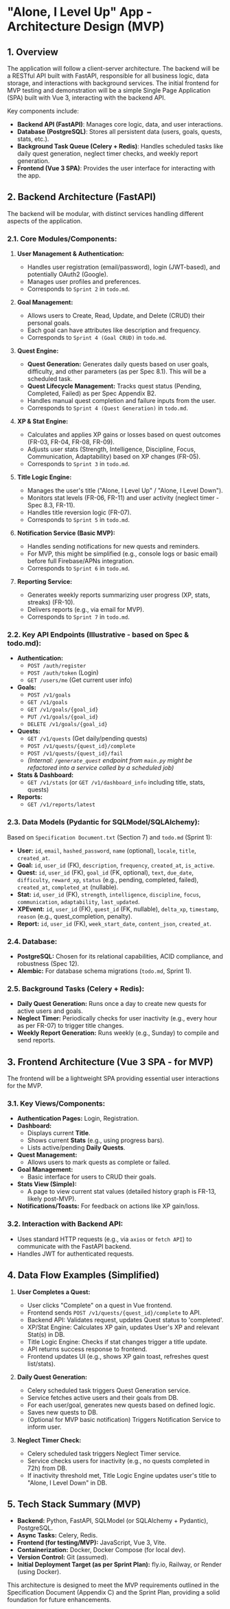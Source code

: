 # "Alone, I Level Up" App - Architecture Design (MVP)

## 1. Overview

The application will follow a client-server architecture. The backend will be a RESTful API built with FastAPI, responsible for all business logic, data storage, and interactions with background services. The initial frontend for MVP testing and demonstration will be a simple Single Page Application (SPA) built with Vue 3, interacting with the backend API.

Key components include:
- **Backend API (FastAPI)**: Manages core logic, data, and user interactions.
- **Database (PostgreSQL)**: Stores all persistent data (users, goals, quests, stats, etc.).
- **Background Task Queue (Celery + Redis)**: Handles scheduled tasks like daily quest generation, neglect timer checks, and weekly report generation.
- **Frontend (Vue 3 SPA)**: Provides the user interface for interacting with the app.

## 2. Backend Architecture (FastAPI)

The backend will be modular, with distinct services handling different aspects of the application.

### 2.1. Core Modules/Components:

1.  **User Management & Authentication:**
    *   Handles user registration (email/password), login (JWT-based), and potentially OAuth2 (Google).
    *   Manages user profiles and preferences.
    *   Corresponds to `Sprint 2` in `todo.md`.

2.  **Goal Management:**
    *   Allows users to Create, Read, Update, and Delete (CRUD) their personal goals.
    *   Each goal can have attributes like description and frequency.
    *   Corresponds to `Sprint 4 (Goal CRUD)` in `todo.md`.

3.  **Quest Engine:**
    *   **Quest Generation:** Generates daily quests based on user goals, difficulty, and other parameters (as per Spec 8.1). This will be a scheduled task.
    *   **Quest Lifecycle Management:** Tracks quest status (Pending, Completed, Failed) as per Spec Appendix B2.
    *   Handles manual quest completion and failure inputs from the user.
    *   Corresponds to `Sprint 4 (Quest Generation)` in `todo.md`.

4.  **XP & Stat Engine:**
    *   Calculates and applies XP gains or losses based on quest outcomes (FR-03, FR-04, FR-08, FR-09).
    *   Adjusts user stats (Strength, Intelligence, Discipline, Focus, Communication, Adaptability) based on XP changes (FR-05).
    *   Corresponds to `Sprint 3` in `todo.md`.

5.  **Title Logic Engine:**
    *   Manages the user's title ("Alone, I Level Up" / "Alone, I Level Down").
    *   Monitors stat levels (FR-06, FR-11) and user activity (neglect timer - Spec 8.3, FR-11).
    *   Handles title reversion logic (FR-07).
    *   Corresponds to `Sprint 5` in `todo.md`.

6.  **Notification Service (Basic MVP):**
    *   Handles sending notifications for new quests and reminders.
    *   For MVP, this might be simplified (e.g., console logs or basic email) before full Firebase/APNs integration.
    *   Corresponds to `Sprint 6` in `todo.md`.

7.  **Reporting Service:**
    *   Generates weekly reports summarizing user progress (XP, stats, streaks) (FR-10).
    *   Delivers reports (e.g., via email for MVP).
    *   Corresponds to `Sprint 7` in `todo.md`.

### 2.2. Key API Endpoints (Illustrative - based on Spec & todo.md):

*   **Authentication:**
    *   `POST /auth/register`
    *   `POST /auth/token` (Login)
    *   `GET /users/me` (Get current user info)
*   **Goals:**
    *   `POST /v1/goals`
    *   `GET /v1/goals`
    *   `GET /v1/goals/{goal_id}`
    *   `PUT /v1/goals/{goal_id}`
    *   `DELETE /v1/goals/{goal_id}`
*   **Quests:**
    *   `GET /v1/quests` (Get daily/pending quests)
    *   `POST /v1/quests/{quest_id}/complete`
    *   `POST /v1/quests/{quest_id}/fail`
    *   *(Internal: `/generate_quest` endpoint from `main.py` might be refactored into a service called by a scheduled job)*
*   **Stats & Dashboard:**
    *   `GET /v1/stats` (or `GET /v1/dashboard_info` including title, stats, quests)
*   **Reports:**
    *   `GET /v1/reports/latest`

### 2.3. Data Models (Pydantic for SQLModel/SQLAlchemy):

Based on `Specification Document.txt` (Section 7) and `todo.md` (Sprint 1):

*   **User:** `id`, `email`, `hashed_password`, `name` (optional), `locale`, `title`, `created_at`.
*   **Goal:** `id`, `user_id` (FK), `description`, `frequency`, `created_at`, `is_active`.
*   **Quest:** `id`, `user_id` (FK), `goal_id` (FK, optional), `text`, `due_date`, `difficulty`, `reward_xp`, `status` (e.g., pending, completed, failed), `created_at`, `completed_at` (nullable).
*   **Stat:** `id`, `user_id` (FK), `strength`, `intelligence`, `discipline`, `focus`, `communication`, `adaptability`, `last_updated`.
*   **XPEvent:** `id`, `user_id` (FK), `quest_id` (FK, nullable), `delta_xp`, `timestamp`, `reason` (e.g., quest_completion, penalty).
*   **Report:** `id`, `user_id` (FK), `week_start_date`, `content_json`, `created_at`.

### 2.4. Database:

*   **PostgreSQL:** Chosen for its relational capabilities, ACID compliance, and robustness (Spec 12).
*   **Alembic:** For database schema migrations (`todo.md`, Sprint 1).

### 2.5. Background Tasks (Celery + Redis):

*   **Daily Quest Generation:** Runs once a day to create new quests for active users and goals.
*   **Neglect Timer:** Periodically checks for user inactivity (e.g., every hour as per FR-07) to trigger title changes.
*   **Weekly Report Generation:** Runs weekly (e.g., Sunday) to compile and send reports.

## 3. Frontend Architecture (Vue 3 SPA - for MVP)

The frontend will be a lightweight SPA providing essential user interactions for the MVP.

### 3.1. Key Views/Components:

*   **Authentication Pages:** Login, Registration.
*   **Dashboard:**
    *   Displays current **Title**.
    *   Shows current **Stats** (e.g., using progress bars).
    *   Lists active/pending **Daily Quests**.
*   **Quest Management:**
    *   Allows users to mark quests as complete or failed.
*   **Goal Management:**
    *   Basic interface for users to CRUD their goals.
*   **Stats View (Simple):**
    *   A page to view current stat values (detailed history graph is FR-13, likely post-MVP).
*   **Notifications/Toasts:** For feedback on actions like XP gain/loss.

### 3.2. Interaction with Backend API:

*   Uses standard HTTP requests (e.g., via `axios` or `fetch API`) to communicate with the FastAPI backend.
*   Handles JWT for authenticated requests.

## 4. Data Flow Examples (Simplified)

1.  **User Completes a Quest:**
    *   User clicks "Complete" on a quest in Vue frontend.
    *   Frontend sends `POST /v1/quests/{quest_id}/complete` to API.
    *   Backend API: Validates request, updates Quest status to 'completed'.
    *   XP/Stat Engine: Calculates XP gain, updates User's XP and relevant Stat(s) in DB.
    *   Title Logic Engine: Checks if stat changes trigger a title update.
    *   API returns success response to frontend.
    *   Frontend updates UI (e.g., shows XP gain toast, refreshes quest list/stats).

2.  **Daily Quest Generation:**
    *   Celery scheduled task triggers Quest Generation service.
    *   Service fetches active users and their goals from DB.
    *   For each user/goal, generates new quests based on defined logic.
    *   Saves new quests to DB.
    *   (Optional for MVP basic notification) Triggers Notification Service to inform user.

3.  **Neglect Timer Check:**
    *   Celery scheduled task triggers Neglect Timer service.
    *   Service checks users for inactivity (e.g., no quests completed in 72h) from DB.
    *   If inactivity threshold met, Title Logic Engine updates user's title to "Alone, I Level Down" in DB.

## 5. Tech Stack Summary (MVP)

*   **Backend:** Python, FastAPI, SQLModel (or SQLAlchemy + Pydantic), PostgreSQL.
*   **Async Tasks:** Celery, Redis.
*   **Frontend (for testing/MVP):** JavaScript, Vue 3, Vite.
*   **Containerization:** Docker, Docker Compose (for local dev).
*   **Version Control:** Git (assumed).
*   **Initial Deployment Target (as per Sprint Plan):** fly.io, Railway, or Render (using Docker).

This architecture is designed to meet the MVP requirements outlined in the Specification Document (Appendix C) and the Sprint Plan, providing a solid foundation for future enhancements.
